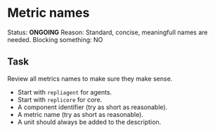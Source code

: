 # Metric names
Status: **ONGOING**
Reason: Standard, concise, meaningfull names are needed.
Blocking something: NO


## Task
Review all metrics names to make sure they make sense.

  * Start with `repliagent` for agents.
  * Start with `replicore` for core.
  * A component identifier (try as short as reasonable).
  * A metric name (try as short as reasonable).
  * A unit should always be added to the description.
